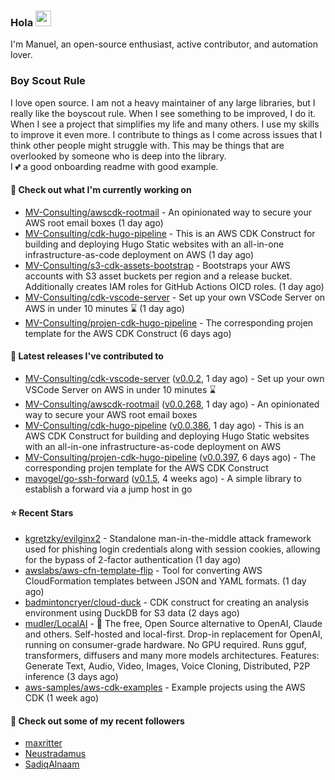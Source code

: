 ### Hola <img src="https://media.giphy.com/media/hvRJCLFzcasrR4ia7z/giphy.gif" width="25px">

I'm Manuel, an open-source enthusiast, active contributor, and automation lover.

### Boy Scout Rule

I love open source. I am not a heavy maintainer of any large libraries, but I really like the boyscout rule. 
When I see something to be improved, I do it. When I see a project
that simplifies my life and many others. I use my skills to improve it even more.
I contribute to things as I come across issues that I think other people might struggle with. 
This may be things that are overlooked by someone who is deep into the library.  
I 💕 a good onboarding readme with good example.



#### 👷 Check out what I'm currently working on

- [MV-Consulting/awscdk-rootmail](https://github.com/MV-Consulting/awscdk-rootmail) - An opinionated way to secure your AWS root email boxes (1 day ago)
- [MV-Consulting/cdk-hugo-pipeline](https://github.com/MV-Consulting/cdk-hugo-pipeline) - This is an AWS CDK Construct for building and deploying Hugo Static websites with an all-in-one infrastructure-as-code deployment on AWS (1 day ago)
- [MV-Consulting/s3-cdk-assets-bootstrap](https://github.com/MV-Consulting/s3-cdk-assets-bootstrap) - Bootstraps your AWS accounts with S3 asset buckets per region and a release bucket. Additionally creates IAM roles for GitHub Actions OICD roles. (1 day ago)
- [MV-Consulting/cdk-vscode-server](https://github.com/MV-Consulting/cdk-vscode-server) - Set up your own VSCode Server on AWS in under 10 minutes ⌛️ (1 day ago)
- [MV-Consulting/projen-cdk-hugo-pipeline](https://github.com/MV-Consulting/projen-cdk-hugo-pipeline) - The corresponding projen template for the AWS CDK Construct (6 days ago)

#### 🔭 Latest releases I've contributed to

- [MV-Consulting/cdk-vscode-server](https://github.com/MV-Consulting/cdk-vscode-server) ([v0.0.2](https://github.com/MV-Consulting/cdk-vscode-server/releases/tag/v0.0.2), 1 day ago) - Set up your own VSCode Server on AWS in under 10 minutes ⌛️
- [MV-Consulting/awscdk-rootmail](https://github.com/MV-Consulting/awscdk-rootmail) ([v0.0.268](https://github.com/MV-Consulting/awscdk-rootmail/releases/tag/v0.0.268), 1 day ago) - An opinionated way to secure your AWS root email boxes
- [MV-Consulting/cdk-hugo-pipeline](https://github.com/MV-Consulting/cdk-hugo-pipeline) ([v0.0.386](https://github.com/MV-Consulting/cdk-hugo-pipeline/releases/tag/v0.0.386), 1 day ago) - This is an AWS CDK Construct for building and deploying Hugo Static websites with an all-in-one infrastructure-as-code deployment on AWS
- [MV-Consulting/projen-cdk-hugo-pipeline](https://github.com/MV-Consulting/projen-cdk-hugo-pipeline) ([v0.0.397](https://github.com/MV-Consulting/projen-cdk-hugo-pipeline/releases/tag/v0.0.397), 6 days ago) - The corresponding projen template for the AWS CDK Construct
- [mavogel/go-ssh-forward](https://github.com/mavogel/go-ssh-forward) ([v0.1.5](https://github.com/mavogel/go-ssh-forward/releases/tag/v0.1.5), 4 weeks ago) - A simple library to establish a forward via a jump host in go

#### ⭐ Recent Stars

- [kgretzky/evilginx2](https://github.com/kgretzky/evilginx2) - Standalone man-in-the-middle attack framework used for phishing login credentials along with session cookies, allowing for the bypass of 2-factor authentication (1 day ago)
- [awslabs/aws-cfn-template-flip](https://github.com/awslabs/aws-cfn-template-flip) - Tool for converting AWS CloudFormation templates between JSON and YAML formats. (1 day ago)
- [badmintoncryer/cloud-duck](https://github.com/badmintoncryer/cloud-duck) - CDK construct for creating an analysis environment using DuckDB for S3 data (2 days ago)
- [mudler/LocalAI](https://github.com/mudler/LocalAI) - :robot: The free, Open Source alternative to OpenAI, Claude and others. Self-hosted and local-first. Drop-in replacement for OpenAI,  running on consumer-grade hardware. No GPU required. Runs gguf, transformers, diffusers and many more models architectures. Features: Generate Text, Audio, Video, Images, Voice Cloning, Distributed, P2P inference (3 days ago)
- [aws-samples/aws-cdk-examples](https://github.com/aws-samples/aws-cdk-examples) - Example projects using the AWS CDK (1 week ago)

#### 👯 Check out some of my recent followers

- [maxritter](https://github.com/maxritter)
- [Neustradamus](https://github.com/Neustradamus)
- [SadiqAlnaam](https://github.com/SadiqAlnaam)




